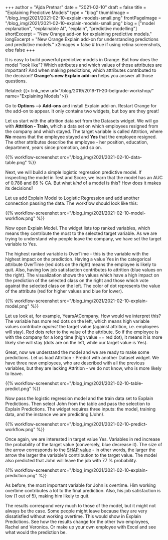 +++
author = "Ajda Pretnar"
date = "2021-02-10"
draft = false
title = "Explaining Predictive Models"
type = "blog"
thumbImage = "/blog_img/2021/2021-02-10-explain-models-small.png"
frontPageImage = "/blog_img/2021/2021-02-10-explain-models-small.png"
blog = ["model explanation", "explainable AI", "explain", "predictive modelling"]
shortExcerpt = "New Orange add-on for explaining predictive models."
longExcerpt = "New Orange Explain add-on for understanding predictions and predictive models."
x2images = false  # true if using retina screenshots, else false
+++

It is easy to build powerful predictive models in Orange. But how does the model "look like"? Which attributes and which values of those attributes are important? And when making predictions, which attributes contributed to the decision? **Orange's new Explain add-on** helps you answer all those questions.

Related: {{< link_new url="/blog/2019/2019-11-20-belgrade-workshop/" name="Explaining Models">}}

Go to **Options --> Add-ons** and install Explain add-on. Restart Orange for the add-on to appear. It only contains two widgets, but boy are they great!

Let us start with the attrition data set from the Datasets widget. We will go with **Attrition - Train**, which a data set on which employees resigned from the company and which stayed. The target variable is called Attrition, where **No** means that the employee stayed and **Yes** that the employee resigned. The other attributes describe the employee - her position, education, department, years since promotion, and so on.

{{% workflow-screenshot src="/blog_img/2021/2021-02-10-data-table.png" %}}

Next, we will build a simple logistic regression predictive model. If inspecting the model in Test and Score, we learn that the model has an AUC of 0.788 and 86 % CA. But what *kind* of a model is this? How does it makes its decisions?

Let us add Explain Model to Logistic Regression and add another connection passing the data. The workflow should look like this:

{{% workflow-screenshot src="/blog_img/2021/2021-02-10-model-workflow.png" %}}

Now open Explain Model. The widget lists top ranked variables, which means they contribute the most to the selected target variable. As we are trying to understand why people leave the company, we have set the target variable to Yes.

The highest ranked variable is OverTime - this is the variable with the highest impact on the prediction. Having a value Yes in the categorical attribute OverTime (red dots on the right) means the employee is likely to quit. Also, having low job satisfaction contributes to attrition (blue values on the right). The visualization shows the values which have a high impact on the prediction of the selected class on the right and those which vote against the selected class on the left. The color of dot represents the value of the attribute (red for higher values and blue for lower).

{{% workflow-screenshot src="/blog_img/2021/2021-02-10-explain-model.png" %}}

Let us look at, for example, YearsAtCompany. How would we interpret this? The variable has more red dots on the left, which means high variable values contribute *against* the target value (against attrition, i.e. employees will stay). Red dots refer to the value of the attribute. So if the employee is with the company for a long time (high value == red dot), it means it is more likely she will stay (dots are on the left, while our target value is Yes).

Great, now we understand the model and we are ready to make some predictions. Let us load Attrition - Predict with another Dataset widget. We have three new employees, who are described with all the previous variables, but they are lacking Attrition - we do not know, who is more likely to leave.

{{% workflow-screenshot src="/blog_img/2021/2021-02-10-table-predict.png" %}}

Now pass the logistic regression model and the train data set to Explain Predictions. Then select John from the table and pass the selection to Explain Predictions. The widget requires three inputs: the model, training data, and the instance we are predicting (John).

{{% workflow-screenshot src="/blog_img/2021/2021-02-10-predict-workflow.png" %}}

Once again, we are interested in target value Yes. Variables in red increase the probability of the target value (conversely, blue decrease it). The size of the arrow corresponds to the [SHAP value](https://shap.readthedocs.io/en/latest/index.html) - in other words, the larger the arrow the larger the variable's contribution to the target value. The model also predicted that John will leave the job with 77 % probability.

{{% workflow-screenshot src="/blog_img/2021/2021-02-10-explain-prediction.png" %}}

As before, the most important variable for John is overtime. Him working overtime contributes a lot to the final prediction. Also, his job satisfaction is low (1 out of 5), making him likely to quit.

The results correspond very much to those of the model, but it might not always be the case. Some people might leave because they are very dissatisfied without working overtime. This would show in Explain Predictions. See how the results change for the other two employees, Rachel and Veronica. Or make up your own employee with Excel and see what would the prediction be.
